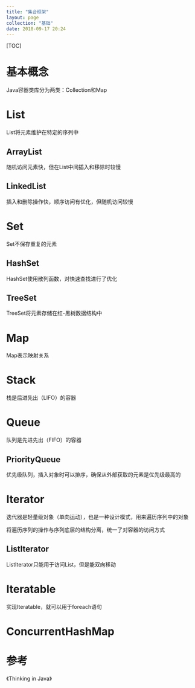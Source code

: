 ```yaml
---
title: "集合框架"
layout: page
collection: "基础"
date: 2018-09-17 20:24
---
```


[TOC]

# 基本概念

Java容器类库分为两类：Collection和Map

# List

List将元素维护在特定的序列中

## ArrayList

随机访问元素快，但在List中间插入和移除时较慢

## LinkedList

插入和删除操作快，顺序访问有优化，但随机访问较慢

# Set

Set不保存重复的元素

## HashSet

HashSet使用散列函数，对快速查找进行了优化

## TreeSet

TreeSet将元素存储在红-黑树数据结构中

# Map

Map表示映射关系

# Stack

栈是后进先出（LIFO）的容器

# Queue

队列是先进先出（FIFO）的容器

## PriorityQueue

优先级队列，插入对象时可以排序，确保从外部获取的元素是优先级最高的

# Iterator

迭代器是轻量级对象（单向运动），也是一种设计模式，用来遍历序列中的对象

将遍历序列的操作与序列底层的结构分离，统一了对容器的访问方式

## ListIterator

ListIterator只能用于访问List，但是能双向移动

# Iteratable

实现Iteratable，就可以用于foreach语句

# ConcurrentHashMap

# 参考

《Thinking in Java》
